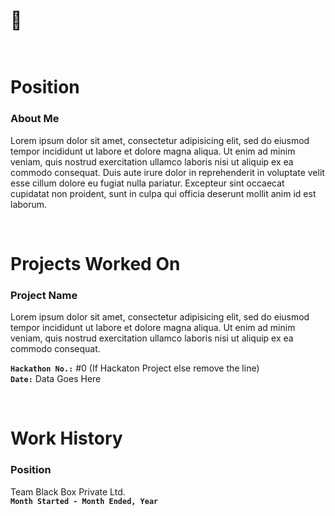 # 👋<br /><br />

# Position

### **About Me**

Lorem ipsum dolor sit amet, consectetur adipisicing elit, sed do eiusmod
tempor incididunt ut labore et dolore magna aliqua. Ut enim ad minim veniam,
quis nostrud exercitation ullamco laboris nisi ut aliquip ex ea commodo
consequat. Duis aute irure dolor in reprehenderit in voluptate velit esse
cillum dolore eu fugiat nulla pariatur. Excepteur sint occaecat cupidatat non
proident, sunt in culpa qui officia deserunt mollit anim id est laborum.

<br />

# Projects Worked On

### **Project Name**

Lorem ipsum dolor sit amet, consectetur adipisicing elit, sed do eiusmod
tempor incididunt ut labore et dolore magna aliqua. Ut enim ad minim veniam,
quis nostrud exercitation ullamco laboris nisi ut aliquip ex ea commodo
consequat.

**`Hackathon No.:`** #0 (If Hackaton Project else remove the line)<br />
**`Date:`** Data Goes Here

<br />

# Work History

### **Position**

Team Black Box Private Ltd.<br />
**`Month Started - Month Ended, Year`**
